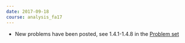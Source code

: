 ```yaml
---
date: 2017-09-18
course: analysis_fa17
---
```


- New problems have been posted, see 1.4.1-1.4.8 in the [Problem set](http://ckottke.ncf.edu/analysis/script.pdf)

